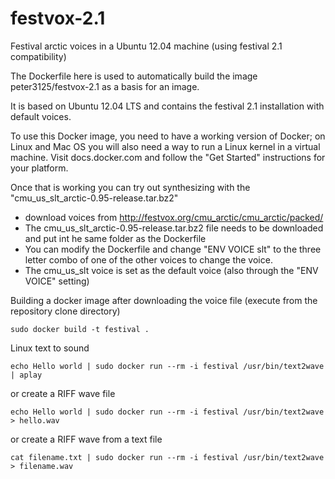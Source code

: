 # festvox-2.1
Festival arctic voices in a Ubuntu 12.04 machine (using festival 2.1 compatibility)

The Dockerfile here is used to automatically build the image peter3125/festvox-2.1 as a basis for an image.

It is based on Ubuntu 12.04 LTS and contains the festival 2.1 installation with default voices.

To use this Docker image, you need to have a working version of Docker; on Linux and Mac OS you will also need a way to run a Linux kernel in a virtual machine. Visit docs.docker.com and follow the "Get Started" instructions for your platform.

Once that is working you can try out synthesizing with the "cmu_us_slt_arctic-0.95-release.tar.bz2" 
* download voices from http://festvox.org/cmu_arctic/cmu_arctic/packed/  
* The cmu_us_slt_arctic-0.95-release.tar.bz2 file needs to be downloaded and put int he same folder as the Dockerfile
* You can modify the Dockerfile and change "ENV VOICE slt" to the three letter combo of one of the other voices to change the voice.
* The cmu_us_slt voice is set as the default voice (also through the "ENV VOICE" setting)

Building a docker image after downloading the voice file (execute from the repository clone directory)
```
sudo docker build -t festival .
```

Linux text to sound
```
echo Hello world | sudo docker run --rm -i festival /usr/bin/text2wave | aplay
```
or create a RIFF wave file
```
echo Hello world | sudo docker run --rm -i festival /usr/bin/text2wave > hello.wav
```
or create a RIFF wave from a text file
```
cat filename.txt | sudo docker run --rm -i festival /usr/bin/text2wave > filename.wav
```

